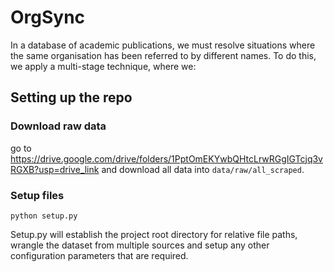 # OrgSync

In a database of academic publications, we must resolve situations where the same organisation has been referred to by different names. To do this, we apply a multi-stage technique, where we:


## Setting up the repo

### Download raw data

go to <https://drive.google.com/drive/folders/1PptOmEKYwbQHtcLrwRGgIGTcjq3vRGXB?usp=drive_link> and download all data into `data/raw/all_scraped`.

### Setup files

`python setup.py`

Setup.py will establish the project root directory for relative file paths, wrangle the dataset from multiple sources and setup any other configuration parameters that are required.



